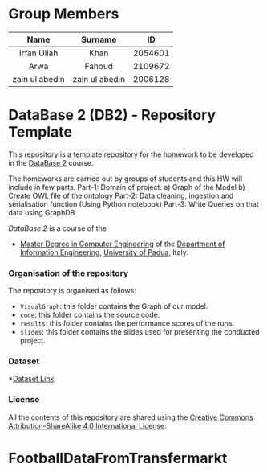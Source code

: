 # Group Members

|    Name      | Surname      | ID      |
|:-----------: |:-------:     |---------|
| Irfan Ullah  |  Khan        | 2054601 |
|    Arwa      |  Fahoud      | 2109672 |
|zain ul abedin|zain ul abedin| 2006128 |

# DataBase 2 (DB2) - Repository Template

This repository is a template repository for the homework to be developed in the [DataBase 2](https://iiia.dei.unipd.it/education/database-2/) course.

The homeworks are carried out by groups of students and this HW will include in few parts.
    Part-1: Domain of project.
        a) Graph of the Model
        b) Create OWL file of the ontology
    Part-2: Data cleaning, ingestion and serialisation function (Using Python notebook)
    Part-3: Write Queries on that data using GraphDB

*DataBase 2* is a course of the

* [Master Degree in Computer Engineering](https://degrees.dei.unipd.it/master-degrees/computer-engineering/) of the  [Department of Information Engineering](https://www.dei.unipd.it/en/), [University of Padua](https://www.unipd.it/en/), Italy.

### Organisation of the repository ###

The repository is organised as follows:

* `VisualGraph`: this folder contains the Graph of our model.
* `code`: this folder contains the source code.
* `results`: this folder contains the performance scores of the runs.
* `slides`: this folder contains the slides used for presenting the conducted project.

### Dataset ###
*[Dataset Link](https://www.kaggle.com/datasets/davidcariboo/player-scores)

### License ###

All the contents of this repository are shared using the [Creative Commons Attribution-ShareAlike 4.0 International License](http://creativecommons.org/licenses/by-sa/4.0/).






# FootballDataFromTransfermarkt